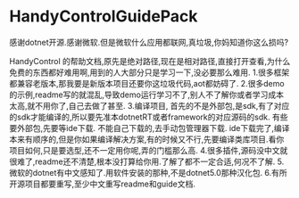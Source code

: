 # HandyControlGuidePack
感谢dotnet开源.感谢微软.但是微软什么应用都联网,真垃圾,你妈知道你这么损吗?

HandyControl 的帮助文档,原先是绝对路径,现在是相对路径,直接打开查看,为什么免费的东西都好难用啊,用到的人大部分只是学习一下,没必要那么难用.
1.很多框架都兼容老版本,那我要是新版本项目还要你这垃圾代码,aot都妨碍了.
2.很多demo的示例,readme写的就混乱,导致demo运行学习不了,别人不了解你或者学习成本太高,就不用你了,自己去做了甚至.
3.编译项目,
  首先的不是外部包,是sdk,有了对应的sdk才能编译的,所以要先准本dotnetRT或者framework的对应源码的sdk.
  有些要外部包,先要等ide下载. 不能自己下载的,去手动包管理器下载.
  ide下载完了,编译本来有顺序的,但是你如果编译解决方案,有的时候又不行,先要编译类库项目.看你项目如何,只是要选型,还不一定用你呢,弄的门槛那么高.
4.很多插件,源码没中文就很难了,readme还不清楚,根本没打算给你用.了解了都不一定合适,何况不了解.
5.微软的dotnet有中文感知了.用软件安装的那种,不是dotnet5.0那种汉化包.
6.有所开源项目都要重写,至少中文重写readme和guide文档.
